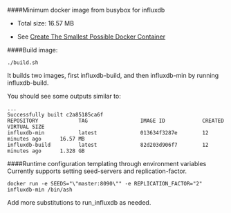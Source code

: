 ####Minimum docker image from busybox for influxdb
* Total size: 16.57 MB

* See [Create The Smallest Possible Docker Container](http://blog.xebia.com/2014/07/04/create-the-smallest-possible-docker-container/)

####Build image:

	./build.sh

It builds two images, first influxdb-build, and then influxdb-min by running influxdb-build.

You should see some outputs similar to:

    ...
    Successfully built c2a85185ca6f
    REPOSITORY             TAG                 IMAGE ID            CREATED             VIRTUAL SIZE
    influxdb-min           latest              013634f3287e        12 minutes ago      16.57 MB
    influxdb-build         latest              82d203d906f7        12 minutes ago      1.328 GB


####Runtime configuration templating through environment variables
Currently supports setting seed-servers and replication-factor.

	docker run -e SEEDS="\"master:8090\"" -e REPLICATION_FACTOR="2" influxdb-min /bin/ash
	
Add more substitutions to run_influxdb as needed.
